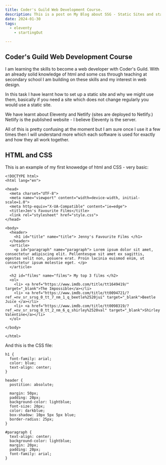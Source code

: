 ```yaml
---
title: Coder's Guild Web Development Course.
description: This is a post on My Blog about SSG - Static Sites and starting out.
date: 2024-01-30
tags:
  - eleventy
	- startingOut

---
```


## Coder's Guild Web Development Course

I am learning the skills to become a web developer with Coder's Guild.
With an already solid knowledge of html and some css through teaching at secondary school I am building on these skills and my interest in web design.

In this task I have learnt how to set up a static site and why we might use them, basically if you need a site which does not change regularly you would use a static site.

We have learnt about Eleventy and Netlify (sites are deployed to Netlify.)
Netlify is the published website - I believe Eleventy is the server.

All of this is pretty confusing at the moment but I am sure once I use it a few times then I will understand more which each software is used for exactly and how they all work together.

## HTML and CSS


This is an example of my first knowedge of html and CSS - very basic:

```diff-js
<!DOCTYPE html>
<html lang="en">

<head>
  <meta charset="UTF-8">
  <meta name="viewport" content="width=device-width, initial-scale=1.0">
  <meta http-equiv="X-UA-Compatible" content="ie=edge">
  <title>Jen's Favourite Films</title>
  <link rel="stylesheet" href="style.css">
</head>

<body>
  <header>
    <h1 id="title" name="title"> Jenny's Favourite Films </h1>
  </header>
  <article>
    <p id="paragraph" name="paragraph"> Lorem ipsum dolor sit amet, consectetur adipiscing elit. Pellentesque sit amet ex sagittis, egestas velit non, posuere erat. Proin lacinia euismod enim, ut consectetur ipsum molestie eget. </p>
  </article>

  <h2 id="films" name="films"> My top 3 films </h2>
  <ol>
    <li> <a href="https://www.imdb.com/title/tt1649419/" target="_blank">The Impossible</a></li>
    <li> <a href="https://www.imdb.com/title/tt0094721/?ref_=nv_sr_srsg_0_tt_7_nm_1_q_beetle%2520jui" target="_blank">Beetle Juice </a></li>
    <li> <a href="https://www.imdb.com/title/tt0098319/?ref_=nv_sr_srsg_0_tt_2_nm_6_q_shirley%2520val" target="_blank">Shirley Valentine</a></li>
  </ol>

</body>

</html>
```

And this is the CSS file:
```
h1 {
  font-family: arial;
  color: blue;
  text-align: center;
}

header {
  postition: absolute;

  margin: 50px;
  padding: 20px;
  background-color: lightblue;
  font-size: 20px;
  color: darkblue;
  box-shadow: 10px 5px 5px blue;
  border-radius: 25px;
}

#paragraph {
  text-align: center;
  background-color: lightblue;
  margin: 20px;
  padding: 20px;
  font-family: arial;
}
```
